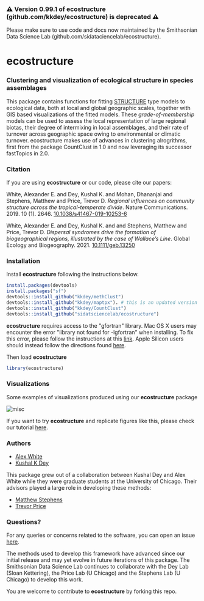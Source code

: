### :warning: **Version 0.99.1 of ecostructure (github.com/kkdey/ecostructure) is deprecated** :warning:  
Please make sure to use code and docs now maintained by the Smithsonian Data Science Lab (github.com/sidataciencelab/ecostructure). 

# ecostructure
### Clustering and visualization of ecological structure in species assemblages

This package contains functions for fitting [STRUCTURE](http://www.genetics.org/content/155/2/945) type models to ecological data, both at local and global geographic scales, together with GIS based visualizations of the fitted models. These *grade-of-membership* models can be used to assess the local representation of large regional biotas, their degree of intermixing in local assemblages, and their rate of turnover across geographic space owing to environmental or climatic turnover. ecostructure makes use of advances in clustering alrogrithms, first from the package CountClust in 1.0 and now leveraging its successor fastTopics in 2.0. 

### Citation

If you are using **ecostructure** or our code, please cite our papers:

White, Alexander E. and Dey, Kushal K. and Mohan, Dhananjai and Stephens, Matthew and Price, Trevor D. *Regional influences on community structure across the tropical-temperate divide*. Nature Communications. 2019. 10 (1). 2646. [10.1038/s41467-019-10253-6](https://doi.org/10.1038/s41467-019-10253-6)

White, Alexander E. and Dey, Kushal K. and and Stephens, Matthew and Price, Trevor D. *Dispersal syndromes drive the formation of biogeographical regions, illustrated by the case of Wallace’s Line*. Global Ecology and Biogeography. 2021.  [10.1111/geb.13250](https://doi.org/10.1111/geb.13250)

### Installation

Install **ecostructure** following the instructions below.

```R
install.packages(devtools)
install.packages("sf")
devtools::install_github("kkdey/methClust")
devtools::install_github("kkdey/maptpx"). # this is an updated version of CRAN package maptpx
devtools::install_github("kkdey/CountClust")
devtools::install_github("sidatsciencelab/ecostructure")
```
**ecostructure** requires access to the "gfortran" library. Mac OS X
users may encounter the error "library not found for -lgfortran" when
installing. To fix this error, please follow the instructions at this
[link](https://thecoatlessprofessor.com/programming/rcpp-rcpparmadillo-and-os-x-mavericks--lgfortran-and--lquadmath-error/). Apple Silicon users should instead follow the directions found [here](https://github.com/bioinfoDZ/RISC/issues/10). 

Then load **ecostructure**

```R
library(ecostructure)
```

### Visualizations

Some examples of visualizations produced using our **ecostructure** package

<img src="bin/ecostructure.2.001.jpeg" alt="misc" align = "middle">

If you want to try **ecostructure** and replicate figures like this, please check our tutorial [here](https://sidatasciencelab.github.io/ecostructure/).

### Authors 
 
- [Alex White](https://sidatasciencelab.github.io/people/leads/alex.qmd)
- [Kushal K Dey](https://www.deylab.net/)

This package grew out of a collaboration between Kushal Dey and Alex White while they were graduate students at the University of Chicago. Their advisors played a large role in developing these methods: 

- [Matthew Stephens](http://stephenslab.uchicago.edu/)
- [Trevor Price](https://pondside.uchicago.edu/ecol-evol/people/price.html)

### Questions?

For any queries or concerns related to the software, you can open an issue [here](https://github.com/sidatasciencelab/ecostructure/issues). 

The methods used to develop this framework have advanced since our initial release and may yet evolve in future iterations of this package. The Smithsonian Data Science Lab continues to collaborate with the Dey Lab (Sloan Kettering), the Price Lab (U Chicago) and the Stephens Lab (U Chicago) to develop this work.

You are welcome to contribute to **ecostructure** by forking this repo.









